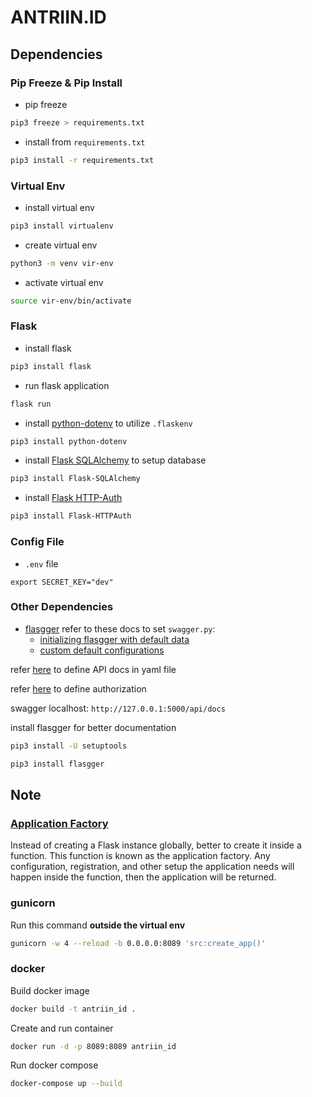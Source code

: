 # ANTRIIN.ID

## Dependencies

### Pip Freeze & Pip Install

* pip freeze
```sh
pip3 freeze > requirements.txt
```

* install from `requirements.txt`
```sh
pip3 install -r requirements.txt
```

### Virtual Env

* install virtual env
```sh
pip3 install virtualenv
```

* create virtual env
```sh
python3 -m venv vir-env
```

* activate virtual env
```sh
source vir-env/bin/activate
```

### Flask

* install flask
```sh
pip3 install flask
```

* run flask application
```sh
flask run
```

* install [python-dotenv](https://pypi.org/project/python-dotenv/) to utilize `.flaskenv`
```sh
pip3 install python-dotenv
```

* install [Flask SQLAlchemy](https://flask-sqlalchemy.palletsprojects.com/en/2.x/quickstart/#installation) to setup database
```sh
pip3 install Flask-SQLAlchemy
```

* install [Flask HTTP-Auth](https://flask-httpauth.readthedocs.io/en/latest/)
```sh
pip3 install Flask-HTTPAuth
```

### Config File

* `.env` file
```
export SECRET_KEY="dev"
```

### Other Dependencies

* [flasgger](https://github.com/flasgger/flasgger)
refer to these docs to set `swagger.py`:
    * [initializing flasgger with default data](https://github.com/flasgger/flasgger#initializing-flasgger-with-default-data)
    * [custom default configurations](https://github.com/flasgger/flasgger#customize-default-configurations)

refer [here](https://github.com/flasgger/flasgger#using-external-yaml-files) to define API docs in yaml file

refer [here](https://swagger.io/docs/specification/2-0/authentication/) to define authorization

swagger localhost: `http://127.0.0.1:5000/api/docs`

install flasgger for better documentation
```sh
pip3 install -U setuptools
```

```sh
pip3 install flasgger
```

## Note

### [Application Factory](https://flask.palletsprojects.com/en/2.1.x/tutorial/factory/)
Instead of creating a Flask instance globally, better to create it inside a function. This function is known as the application factory. Any configuration, registration, and other setup the application needs will happen inside the function, then the application will be returned.

### gunicorn
Run this command **outside the virtual env**
```sh
gunicorn -w 4 --reload -b 0.0.0.0:8089 'src:create_app()'
```

### docker
Build docker image
```sh
docker build -t antriin_id .
```

Create and run container
```sh
docker run -d -p 8089:8089 antriin_id
```

Run docker compose
```sh
docker-compose up --build
```